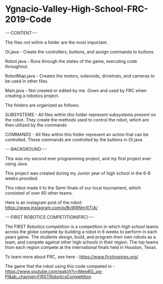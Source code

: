 # Ygnacio-Valley-High-School-FRC-2019-Code
---CONTENT---

The files not within a folder are the most important.

OI.java - Create the controllers, buttons, and assign commands to buttons.

Robot.java - Runs through the states of the game, executing code throughout.

RobotMap.java - Creates the motors, solenoids, drivetrain, and cameras to be used in other files.

Main.java - Not created or edited by me. Given and used by FRC when creating a robotics project.

The folders are organized as follows:

SUBSYSTEMS - All files within this folder represent subsystems present on the robot. They create the methods used to control the robot, which are then utilized by the commands

COMMANDS - All files within this folder represent an action that can be controlled. These commands are controlled by the buttons in OI.java

---BACKGROUND---

This was my second ever programming project, and my first project ever using Java.

This project was created during my Junior year of high school in the 6-8 weeks provided.

This robot made it to the Semi-finals of our local tournament, which consisted of over 60 other teams.

Here is an instagram post of the robot: https://www.instagram.com/p/BvW8NmXlTiA/

---FIRST ROBOTICS COMPETITION(FRC)---

The FIRST Robotics competition is a competition in which high school teams across the globe compete by building a robot in 6 weeks to perform in each years game. The students design, build, and program their own robots as a team, and compete against other high schools in their region. The top teams from each region compete at the international finals held in Houston, Texas.


To learn more about FRC, see here - https://www.firstinspires.org/


The game that the robot using this code competed in - https://www.youtube.com/watch?v=Mew6G_og-PI&ab_channel=FIRSTRoboticsCompetition
